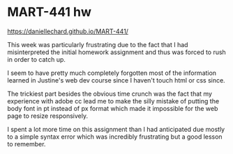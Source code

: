 # MART-441 hw
https://daniellechard.github.io/MART-441/

This week was particularly frustrating due to the fact that I had
misinterpreted the initial homework assignment and thus was forced to rush
in order to catch up.

I seem to have pretty much completely forgotten most of the information learned
in Justine's web dev course since I haven't touch html or css since.

The trickiest part besides the obvious time crunch was the fact that my experience with adobe cc lead me to make the silly mistake of putting the body font in pt instead of px format which made it impossible for the web page to resize responsively.

I spent a lot more time on this assignment than I had anticipated due mostly to a simple syntax error which was incredibly frustrating but a good lesson to remember.
